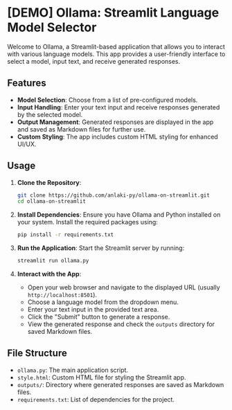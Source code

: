 # [DEMO] Ollama: Streamlit Language Model Selector

Welcome to Ollama, a Streamlit-based application that allows you to interact with various language models. This app provides a user-friendly interface to select a model, input text, and receive generated responses.

## Features

- **Model Selection**: Choose from a list of pre-configured models.
- **Input Handling**: Enter your text input and receive responses generated by the selected model.
- **Output Management**: Generated responses are displayed in the app and saved as Markdown files for further use.
- **Custom Styling**: The app includes custom HTML styling for enhanced UI/UX.

## Usage

1. **Clone the Repository**:
    ```sh
    git clone https://github.com/anlaki-py/ollama-on-streamlit.git
    cd ollama-on-streamlit
    ```

2. **Install Dependencies**:
    Ensure you have Ollama and Python installed on your system. Install the required packages using:
    ```sh
    pip install -r requirements.txt
    ```

3. **Run the Application**:
    Start the Streamlit server by running:
    ```sh
    streamlit run ollama.py
    ```

4. **Interact with the App**:
    - Open your web browser and navigate to the displayed URL (usually `http://localhost:8501`).
    - Choose a language model from the dropdown menu.
    - Enter your text input in the provided text area.
    - Click the "Submit" button to generate a response.
    - View the generated response and check the `outputs` directory for saved Markdown files.

## File Structure

- `ollama.py`: The main application script.
- `style.html`: Custom HTML file for styling the Streamlit app.
- `outputs/`: Directory where generated responses are saved as Markdown files.
- `requirements.txt`: List of dependencies for the project.
